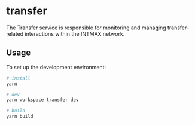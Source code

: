 # transfer

The Transfer service is responsible for monitoring and managing transfer-related interactions within the INTMAX network.

## Usage

To set up the development environment:

```bash
# install
yarn

# dev
yarn workspace transfer dev

# build
yarn build
```
